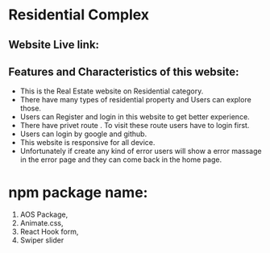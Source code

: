 # Residential Complex

## Website Live link:  

## Features and Characteristics of this website:

- This is the Real Estate website on Residential category.
- There have many types of residential property and Users can explore those.
- Users can Register and login in this website to get better experience.
- There have privet route . To visit these route users have to login first.
- Users can login by google and github.
- This website is responsive for all device.
- Unfortunately if create any kind of error users will show a error massage in the error page    and they can come back in the home page.



# npm package name:

1. AOS Package,
2. Animate.css,
3. React Hook form,
4. Swiper slider




